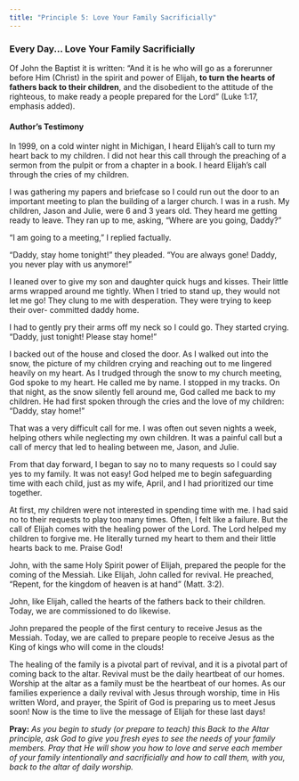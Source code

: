 ```yaml
---
title: "Principle 5: Love Your Family Sacrificially"
---
```


### Every Day... Love Your Family Sacrificially

Of John the Baptist it is written: “And it is he who will go as a forerunner before Him (Christ) in the spirit and power of Elijah, **to turn the hearts of fathers back to their children**, and the disobedient to the attitude of the righteous, to make ready a people prepared for the Lord” (Luke 1:17, emphasis added).

#### Author’s Testimony

In 1999, on a cold winter night in Michigan, I heard Elijah’s call to turn my heart back to my children. I did not hear this call through the preaching of a sermon from the pulpit or from a chapter in a book. I heard Elijah’s call through the cries of my children.

I was gathering my papers and briefcase so I could run out the door to an important meeting to plan the building of a larger church. I was in a rush. My children, Jason and Julie, were 6 and 3 years old. They heard me getting ready to leave. They ran up to me, asking, “Where are you going, Daddy?”

“I am going to a meeting,” I replied factually.

“Daddy, stay home tonight!” they pleaded. “You are always gone! Daddy, you never play with us anymore!”

I leaned over to give my son and daughter quick hugs and kisses. Their little arms wrapped around me tightly. When I tried to stand up, they would not let me go! They clung to me with desperation. They were trying to keep their over- committed daddy home.

I had to gently pry their arms off my neck so I could go. They started crying. “Daddy, just tonight! Please stay home!”

I backed out of the house and closed the door. As I walked out into the snow, the picture of my children crying and reaching out to me lingered heavily on my heart. As I trudged through the snow to my church meeting, God spoke to my heart. He called me by name. I stopped in my tracks. On that night, as the snow silently fell around me, God called me back to my children. He had first spoken through the cries and the love of my children: “Daddy, stay home!”

That was a very difficult call for me. I was often out seven nights a week, helping others while neglecting my own children. It was a painful call but a call of mercy that led to healing between me, Jason, and Julie.

From that day forward, I began to say no to many requests so I could say yes to my family. It was not easy! God helped me to begin safeguarding time with each child, just as my wife, April, and I had prioritized our time together.

At first, my children were not interested in spending time with me. I had said no to their requests to play too many times. Often, I felt like a failure. But the call of Elijah comes with the healing power of the Lord. The Lord helped my children to forgive me. He literally turned my heart to them and their little hearts back to me. Praise God!

John, with the same Holy Spirit power of Elijah, prepared the people for the coming of the Messiah. Like Elijah, John called for revival. He preached, “Repent, for the kingdom of heaven is at hand” (Matt. 3:2).

John, like Elijah, called the hearts of the fathers back to their children. Today, we are commissioned to do likewise.

John prepared the people of the first century to receive Jesus as the Messiah. Today, we are called to prepare people to receive Jesus as the King of kings who will come in the clouds!

The healing of the family is a pivotal part of revival, and it is a pivotal part of coming back to the altar. Revival must be the daily heartbeat of our homes. Worship at the altar as a family must be the heartbeat of our homes. As our families experience a daily revival with Jesus through worship, time in His written Word, and prayer, the Spirit of God is preparing us to meet Jesus soon! Now is the time to live the message of Elijah for these last days!

**Pray:** _As you begin to study (or prepare to teach) this Back to the Altar principle, ask God to give you fresh eyes to see the needs of your family members. Pray that He will show you how to love and serve each member of your family intentionally and sacrificially and how to call them, with you, back to the altar of daily worship._